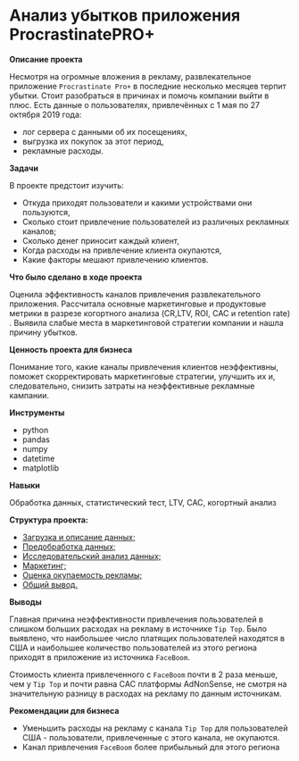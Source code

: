 # **Анализ убытков приложения ProcrastinatePRO+**

**Описание проекта**

Несмотря на огромные вложения в рекламу, развлекательное приложение `Procrastinate Pro+` в последние несколько месяцев терпит убытки. Стоит разобраться в причинах и помочь компании выйти в плюс.
Есть данные о пользователях, привлечённых с 1 мая по 27 октября 2019 года:
- лог сервера с данными об их посещениях,
- выгрузка их покупок за этот период,
- рекламные расходы.
    
**Задачи**

В проекте предстоит изучить:
- Откуда приходят пользователи и какими устройствами они пользуются,
- Сколько стоит привлечение пользователей из различных рекламных каналов;
- Сколько денег приносит каждый клиент,
- Когда расходы на привлечение клиента окупаются,
- Какие факторы мешают привлечению клиентов. 




**Что было сделано в ходе проекта**

Оценила эффективность каналов привлечения развлекательного приложения. Рассчитала основные маркетинговые и продуктовые метрики в разрезе когортного анализа (CR,LTV, ROI, CAC и retention rate) . Выявила слабые места в маркетинговой стратегии компании и нашла причину убытков. 




**Ценность проекта для бизнеса**

Понимание того, какие каналы привлечения клиентов неэффективны, поможет  скорректировать маркетинговые стратегии, улучшить их и, следовательно, снизить затраты на неэффективные рекламные кампании.

**Инструменты**

* python
* pandas
* numpy 
* datetime
* matplotlib 

**Навыки**

Обработка данных, статистический тест, LTV, CAC, когортный анализ


**Структура проекта:**

- [Загрузка и описание данных;](#review)
- [Предобработка данных;](#preprocessing)
- [Исследовательский анализ данных;](#analysis)
- [Маркетинг;](#marketing)
- [Оценка окупаемость рекламы;](#payback)
- [Общий вывод.](#results)


**Выводы**

Главная причина неэффективности привлечения пользователей в слишком больших расходах на рекламу в источнике `Tip Top`. Было выявлено, что наибольшее число платящих пользователей находятся в США и наибольшее количество пользователей из этого региона приходят в приложение из источника `FaceBoom`. 

Стоимость клиента привлеченного с `FaceBoom` почти в 2 раза меньше, чем у `Tip Top` и почти равна CAC платформы AdNonSense, не смотря на значительную разницу в расходах на рекламу по данным источникам.


**Рекомендации для бизнеса**

- Уменьшить расходы на рекламу с канала `Tip Top` для пользователей США - пользователи, привлеченные с этого канала, не окупаются.
- Канал привлечения `FaceBoom` более прибыльный для этого региона
